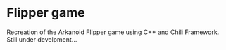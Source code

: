 # Flipper game
Recreation of the Arkanoid Flipper game using C++ and Chili Framework.
Still under develpment...
